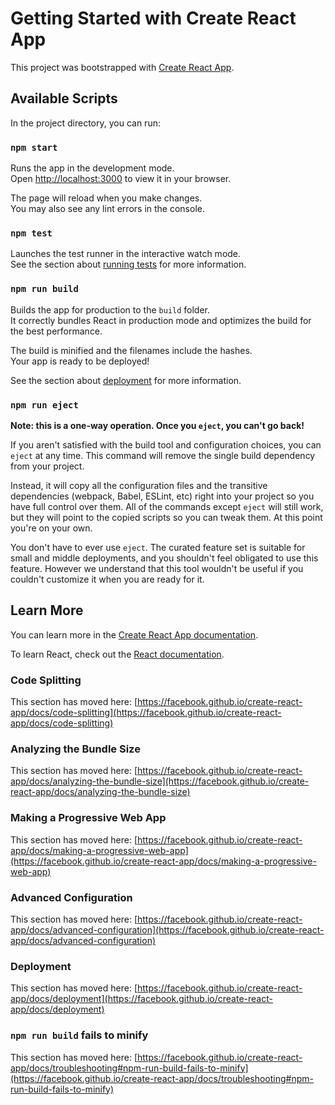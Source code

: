 # Getting Started with Create React App

This project was bootstrapped with [Create React App](https://github.com/facebook/create-react-app).

## Available Scripts

In the project directory, you can run:

### `npm start`

Runs the app in the development mode.\
Open [http://localhost:3000](http://localhost:3000) to view it in your browser.

The page will reload when you make changes.\
You may also see any lint errors in the console.

### `npm test`

Launches the test runner in the interactive watch mode.\
See the section about [running tests](https://facebook.github.io/create-react-app/docs/running-tests) for more information.

### `npm run build`

Builds the app for production to the `build` folder.\
It correctly bundles React in production mode and optimizes the build for the best performance.

The build is minified and the filenames include the hashes.\
Your app is ready to be deployed!

See the section about [deployment](https://facebook.github.io/create-react-app/docs/deployment) for more information.

### `npm run eject`

**Note: this is a one-way operation. Once you `eject`, you can't go back!**

If you aren't satisfied with the build tool and configuration choices, you can `eject` at any time. This command will remove the single build dependency from your project.

Instead, it will copy all the configuration files and the transitive dependencies (webpack, Babel, ESLint, etc) right into your project so you have full control over them. All of the commands except `eject` will still work, but they will point to the copied scripts so you can tweak them. At this point you're on your own.

You don't have to ever use `eject`. The curated feature set is suitable for small and middle deployments, and you shouldn't feel obligated to use this feature. However we understand that this tool wouldn't be useful if you couldn't customize it when you are ready for it.

## Learn More

You can learn more in the [Create React App documentation](https://facebook.github.io/create-react-app/docs/getting-started).

To learn React, check out the [React documentation](https://reactjs.org/).

### Code Splitting

This section has moved here: [https://facebook.github.io/create-react-app/docs/code-splitting](https://facebook.github.io/create-react-app/docs/code-splitting)

### Analyzing the Bundle Size

This section has moved here: [https://facebook.github.io/create-react-app/docs/analyzing-the-bundle-size](https://facebook.github.io/create-react-app/docs/analyzing-the-bundle-size)

### Making a Progressive Web App

This section has moved here: [https://facebook.github.io/create-react-app/docs/making-a-progressive-web-app](https://facebook.github.io/create-react-app/docs/making-a-progressive-web-app)

### Advanced Configuration

This section has moved here: [https://facebook.github.io/create-react-app/docs/advanced-configuration](https://facebook.github.io/create-react-app/docs/advanced-configuration)

### Deployment

This section has moved here: [https://facebook.github.io/create-react-app/docs/deployment](https://facebook.github.io/create-react-app/docs/deployment)

### `npm run build` fails to minify

This section has moved here: [https://facebook.github.io/create-react-app/docs/troubleshooting#npm-run-build-fails-to-minify](https://facebook.github.io/create-react-app/docs/troubleshooting#npm-run-build-fails-to-minify)

<!-- {
          [...Array(5)].map((start, index) => {
            const currentRating = index + 1
            return (

              <label>
                <input type="radio" name="rating" value={currentRating} onClick={() => setRating(currentRating)} />
                <FaStar
                  size={20}
                  className='star'
                  color={currentRating <= (starHover || rating) ? "#ffc107" : "#e4e5e9"}
                  onMouseEnter={() => setStarHover(currentRating)}
                  onMouseLeave={() => setStarHover(null)}
                />
              </label>
            )
          })
        } -->



<!-- import React, { useEffect, useState } from 'react';
import axios from 'axios';
import { useParams } from 'react-router-dom';

const BreweryDetail = () => {
  const { id } = useParams();
  const [brewery, setBrewery] = useState(null);
  const [reviews, setReviews] = useState([]);
  const [newReview, setNewReview] = useState({ rating: '', description: '' });

  useEffect(() => {
    const fetchBrewery = async () => {
      const response = await axios.get(`https://api.openbrewerydb.org/v1/breweries/${id}`);
      setBrewery(response.data);
    };

    const fetchReviews = async () => {
      const response = await axios.get(`https://moengage-assignment-2.onrender.com/reviews/${id}`);
      setReviews(response.data);
    };

    fetchBrewery();
    fetchReviews();
  }, [id]);

  const handleReviewSubmit = async (e) => {
    e.preventDefault();
    try {
      const response = await axios.post('https://moengage-assignment-2.onrender.com/reviews', {
        breweryId: id,
        ...newReview
      });
      setReviews([...reviews, response.data]);
      setNewReview({ rating: '', description: '' });
    } catch (error) {
      console.error('Error submitting review:', error);
    }
  };

  if (!brewery) return <div>Loading...</div>;

  return (
    <div>
      <h2>{brewery.name}</h2>
      <p>{brewery.address_1}</p>
      <p>{brewery.phone}</p>
      <a href={brewery.website_url} target="_blank" rel="noopener noreferrer">Visit Website</a>
      <h3>Reviews</h3>
      <ul>
        {reviews.map((review, index) => (
          <li key={index}>
            <p>Rating: {review.rating}</p>
            <p>{review.description}</p>
          </li>
        ))}
      </ul>
      <form onSubmit={handleReviewSubmit}>
        <h4>Add a Review</h4>
        <label>
          Rating:
          <input
            type="number"
            value={newReview.rating}
            onChange={(e) => setNewReview({ ...newReview, rating: e.target.value })}
            required
          />
        </label>
        <label>
          Description:
          <textarea
            value={newReview.description}
            onChange={(e) => setNewReview({ ...newReview, description: e.target.value })}
            required
          />
        </label>
        <button type="submit">Submit Review</button>
      </form>
    </div>
  );
};

export default BreweryDetail; -->
